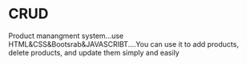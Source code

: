 # CRUD
Product manangment system...use HTML&amp;CSS&amp;Bootsrab&amp;JAVASCRIBT....You can use it to add products, delete products, and update them simply and easily
